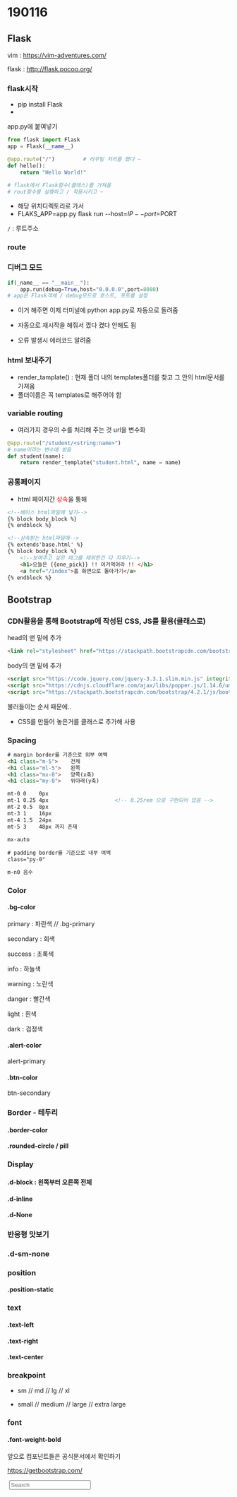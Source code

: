 # 190116

## Flask

vim  :  https://vim-adventures.com/

flask : http://flask.pocoo.org/

### flask시작

- pip install Flask
- 

app.py에 붙여넣기

```python
from flask import Flask
app = Flask(__name__)

@app.route("/") 		# 라우팅 처리를 했다 ~
def hello():
    return "Hello World!"

# flask에서 Flask함수(클래스)를 가져옴
# rout함수를 실행하고 / 적용시키고 ~
```

- 해당 위치디렉토리로 가서 
- FLAKS_APP=app.py flask run --host=$IP --port=$PORT

`/` : 루트주소

### route





### 디버그 모드

```python
if(_name__ == "__main__"):
    app.run(debug=True,host="0.0.0.0",port=8080) 
# app은 Flask객체 / debug모드로 호스트, 포트를 설정
```

- 이거 해주면 이제 터미널에 python app.py로 자동으로 돌려줌 

- 자동으로 재시작을 해줘서 껐다 켰다 안해도 됨
- 오류 발생시 에러코드 알려줌



### html 보내주기

- render_tamplate() : 현재 폴더 내의 templates폴더를 찾고 그 안의 html문서를 가져옴
- 폴더이름은 꼭 templates로 해주어야 함



### variable routing

- 여러가지 경우의 수를 처리해 주는 것 url을 변수화

```python
@app.route("/student/<string:name>")
# name이라는 변수에 받음 
def student(name):
    return render_template("student.html", name = name)   
```



### 공통페이지

- html 페이지간 <span style="color:red">상속</span>을 통해 

```html
<!--베이스 html파일에 넣기-->
{% block body_block %}
{% endblock %}

<!--상속받는 html파일에-->
{% extends'base.html' %}
{% block body_block %}
	<!--보여주고 싶은 태그를 제외한건 다 지우기-->
    <h1>오늘은 {{one_pick}} !! 이거먹어라 !! </h1>
    <a href="/index">홈 화면으로 돌아가기</a>
{% endblock %}
```







## Bootstrap

### CDN활용을 통해 Bootstrap에 작성된 CSS, JS를 활용(클래스로)

head의 맨 밑에 추가

```html
<link rel="stylesheet" href="https://stackpath.bootstrapcdn.com/bootstrap/4.2.1/css/bootstrap.min.css" integrity="sha384-GJzZqFGwb1QTTN6wy59ffF1BuGJpLSa9DkKMp0DgiMDm4iYMj70gZWKYbI706tWS" crossorigin="anonymous">
```

body의 맨 밑에 추가

```html
<script src="https://code.jquery.com/jquery-3.3.1.slim.min.js" integrity="sha384-q8i/X+965DzO0rT7abK41JStQIAqVgRVzpbzo5smXKp4YfRvH+8abtTE1Pi6jizo" crossorigin="anonymous"></script>
<script src="https://cdnjs.cloudflare.com/ajax/libs/popper.js/1.14.6/umd/popper.min.js" integrity="sha384-wHAiFfRlMFy6i5SRaxvfOCifBUQy1xHdJ/yoi7FRNXMRBu5WHdZYu1hA6ZOblgut" crossorigin="anonymous"></script>
<script src="https://stackpath.bootstrapcdn.com/bootstrap/4.2.1/js/bootstrap.min.js" integrity="sha384-B0UglyR+jN6CkvvICOB2joaf5I4l3gm9GU6Hc1og6Ls7i6U/mkkaduKaBhlAXv9k" crossorigin="anonymous"></script>
```

불러들이는 순서 때문에..

- CSS를 만들어 놓은거를 클래스로 추가해 사용

### Spacing

```html
# margin border를 기준으로 외부 여백
<h1 class="m-5">	전체
<h1 class="ml-5">   왼쪽
<h1 class="mx-0">   양쪽(x축)
<h1 class="my-0">   위아래(y축)

mt-0 0    0px
mt-1 0.25 4px                     <!-- 0.25rem 으로 구현되어 있음 --> 
mt-2 0.5  8px
mt-3 1    16px
mt-4 1.5  24px
mt-5 3    48px 까지 존재
    
mx-auto
    
# padding border를 기준으로 내부 여백
class="py-0" 

m-n0 음수
```

### Color

#### .bg-color

primary : 파란색    // .bg-primary

secondary  : 회색

success : 초록색

info : 하늘색

warning : 노란색

danger : 빨간색

light : 흰색

dark : 검정색

#### .alert-color

alert-primary 

#### .btn-color

btn-secondary



### Border - 테두리

#### .border-color

#### .rounded-circle / pill



### Display

#### .d-block : 왼쪽부터 오른쪽 전체

#### .d-inline

#### .d-None



### 반응형 맛보기

### .d-sm-none



### position

#### .position-static



### text

#### .text-left

#### .text-right

#### .text-center



### breakpoint

- sm // md // lg // xl

- small // medium // large // extra large



### font

#### .font-weight-bold



앞으로 컴포넌트들은 공식문서에서 확인하기

https://getbootstrap.com/



<div1>
​    <input type="text" placeholder="Search">
</div>







